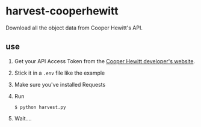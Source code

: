 # harvest-cooperhewitt

Download all the object data from Cooper Hewitt's API.

## use

1. Get your API Access Token from the [Cooper Hewitt developer's website](https://collection.cooperhewitt.org/api/).

2. Stick it in a `.env` file like the example

3. Make sure you've installed Requests

4. Run

    `$ python harvest.py`

5. Wait....
